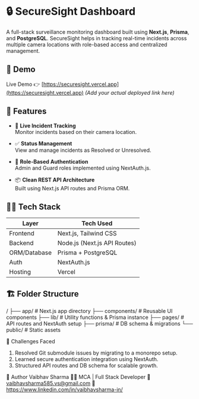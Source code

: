 # 🔒 SecureSight Dashboard

A full-stack surveillance monitoring dashboard built using **Next.js**, **Prisma**, and **PostgreSQL**. SecureSight helps in tracking real-time incidents across multiple camera locations with role-based access and centralized management.

## 🚀 Demo

Live Demo 👉 [https://securesight.vercel.app](https://securesight.vercel.app) *(Add your actual deployed link here)*

## 📸 Features

- 📍 **Live Incident Tracking**  
  Monitor incidents based on their camera location.

- ✅ **Status Management**  
  View and manage incidents as Resolved or Unresolved.

- 🔐 **Role-Based Authentication**  
  Admin and Guard roles implemented using NextAuth.js.

- 📦 **Clean REST API Architecture**  
  Built using Next.js API routes and Prisma ORM.

## 🧑‍💻 Tech Stack

| Layer        | Tech Used             |
|--------------|------------------------|
| Frontend     | Next.js, Tailwind CSS  |
| Backend      | Node.js (Next.js API Routes) |
| ORM/Database | Prisma + PostgreSQL    |
| Auth         | NextAuth.js            |
| Hosting      | Vercel                 |

## 🏗️ Folder Structure

/
├── app/ # Next.js app directory
├── components/ # Reusable UI components
├── lib/ # Utility functions & Prisma instance
├── pages/ # API routes and NextAuth setup
├── prisma/ # DB schema & migrations
└── public/ # Static assets

🧠 Challenges Faced
1. Resolved Git submodule issues by migrating to a monorepo setup.
2. Learned secure authentication integration using NextAuth.
3. Structured API routes and DB schema for scalable growth.

🙌 Author
Vaibhav Sharma
👨‍💻 MCA | Full Stack Developer
📧 vaibhavsharma585.vs@gmail.com
🔗 https://www.linkedin.com/in/vaibhavsharma-in/
